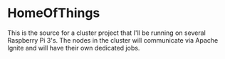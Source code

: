 # HomeOfThings
This is the source for a cluster project that I'll be running on several Raspberry Pi 3's. The nodes in the cluster will communicate via Apache Ignite and will have their own dedicated jobs.
